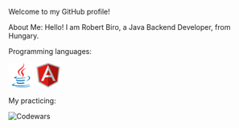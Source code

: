 Welcome to my GitHub profile!

About Me: 
Hello! I am Robert Biro, a Java Backend Developer, from Hungary.

Programming languages:

<img src="https://github.com/devicons/devicon/blob/master/icons/java/java-original.svg" alt="Java logo" width="50" height="50"/>
<img src="https://github.com/devicons/devicon/blob/master/icons/angularjs/angularjs-original.svg" alt="Angular logo" width="50" height="50"/>

My practicing: 

![Codewars](https://github.r2v.ch/codewars?user=robertbiro)



<!--
**robertbiro/robertbiro** is a ✨ _special_ ✨ repository because its `README.md` (this file) appears on your GitHub profile.

Here are some ideas to get you started:

- 🔭 I’m currently working on ...
- 🌱 I’m currently learning ...
- 👯 I’m looking to collaborate on ...
- 🤔 I’m looking for help with ...
- 💬 Ask me about ...
- 📫 How to reach me: ...
- 😄 Pronouns: ...
- ⚡ Fun fact: ...
-->
